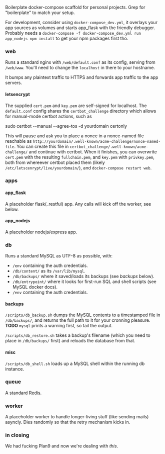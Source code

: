 Boilerplate docker-compose scaffold for personal projects. Grep for "boilerplate" to match your setup.

For development, consider using `docker-compose_dev.yml`, it overlays your app sources as volumes and starts app_flask with the friendly debugger. Probably needs a `docker-compose -f docker-compose_dev.yml run app_nodejs npm install` to get your npm packages first tho.

### web

Runs a standard nginx with `/web/default.conf` as its config, serving from `/web/www`. You'll need to change the `localhost` in there to your hostname.

It bumps any plaintext traffic to HTTPS and forwards app traffic to the app servers.

#### letsencrypt

The supplied `cert.pem` and `key.pem` are self-signed for localhost. The `default.conf` config shares the `certbot_challenge` directory which allows for manual-mode certbot actions, such as

 sudo certbot --manual --agree-tos -d yourdomain certonly

This will pause and ask you to place a nonce in a nonce-named file reachable as `http://yourdomain/.well-known/acme-challenge/nonce-named-file`. You can create this file in `certbot_challenge/.well-known/acme-challenge/` and continue with certbot. When it finishes, you can overwrite `cert.pem` with the resulting `fullchain.pem`, and `key.pem` with `privkey.pem`, both from whereever certbot placed them (likely `/etc/letscenrypt/live/yourdomain/`), and `docker-compose restart web`.

### apps

#### app_flask

A placeholder flask(_restful) app. Any calls will kick off the worker, see below.

#### app_nodejs

A placeholder nodejs/express app.

### db

Runs a standard MySQL as UTF-8 as possible, with:
* `/env` containing the auth credentials.
* `/db/content/` as its `/var/lib/mysql`.
* `/db/backups/` where it saved/loads its backups (see *backups* below).
* `/db/entrypoint/` where it looks for first-run SQL and shell scripts (see MySQL docker docs).
* `/env` containing the auth credentials.

#### backups

`/scripts/db_backup.sh` dumps the MySQL contents to a timestamped file in `/db/backups/`, and returns the full path to it for your cronning pleasure. **TODO** `mysql` prints a warning first, so tail the output.

`/scripts/db_restore.sh` takes a backup's filename (which you need to place in `/db/backups/` first) and reloads the database from that.

#### misc

`/scripts/db_shell.sh` loads up a MySQL shell within the running db instance.

### queue

A standard Redis.

### worker

A placeholder worker to handle longer-living stuff (like sending mails) asyncly. Dies randomly so that the retry mechanism kicks in.

### in closing

We had fucking Plan9 and now we're dealing with _this_.
